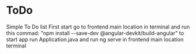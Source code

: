 # ToDo
Simple To Do list
First start go to frontend main location in terminal and run this commad: "npm install --save-dev @angular-devkit/build-angular"
to start app run Application.java
and run ng serve in frontend main location terminal
